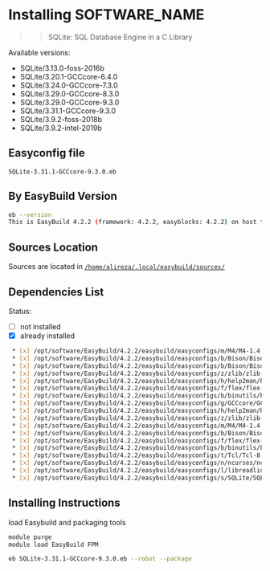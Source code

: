 # Installing SOFTWARE_NAME

>> SQLite: SQL Database Engine in a C Library

Available versions:

* SQLite/3.13.0-foss-2016b
* SQLite/3.20.1-GCCcore-6.4.0
* SQLite/3.24.0-GCCcore-7.3.0
* SQLite/3.29.0-GCCcore-8.3.0
* SQLite/3.29.0-GCCcore-9.3.0
* SQLite/3.31.1-GCCcore-9.3.0
* SQLite/3.9.2-foss-2018b
* SQLite/3.9.2-intel-2019b

## Easyconfig file

`SQLite-3.31.1-GCCcore-9.3.0.eb`

## By EasyBuild Version

```bash
eb --version
This is EasyBuild 4.2.2 (framework: 4.2.2, easyblocks: 4.2.2) on host test1.nhpcc.iut.
```

## Sources Location

Sources are located in [`/home/alireza/.local/easybuild/sources/`](sftp://alireza@172.16.189.18/home/alireza/.local/easybuild)

## Dependencies List

Status:

* [ ] not installed
* [X] already installed

```bash
 * [x] /opt/software/EasyBuild/4.2.2/easybuild/easyconfigs/m/M4/M4-1.4.18.eb (module: M4/1.4.18)
 * [x] /opt/software/EasyBuild/4.2.2/easybuild/easyconfigs/b/Bison/Bison-3.5.3.eb (module: Bison/3.5.3)
 * [x] /opt/software/EasyBuild/4.2.2/easybuild/easyconfigs/b/Bison/Bison-3.3.2.eb (module: Bison/3.3.2)
 * [x] /opt/software/EasyBuild/4.2.2/easybuild/easyconfigs/z/zlib/zlib-1.2.11.eb (module: zlib/1.2.11)
 * [x] /opt/software/EasyBuild/4.2.2/easybuild/easyconfigs/h/help2man/help2man-1.47.4.eb (module: help2man/1.47.4)
 * [x] /opt/software/EasyBuild/4.2.2/easybuild/easyconfigs/f/flex/flex-2.6.4.eb (module: flex/2.6.4)
 * [x] /opt/software/EasyBuild/4.2.2/easybuild/easyconfigs/b/binutils/binutils-2.34.eb (module: binutils/2.34)
 * [x] /opt/software/EasyBuild/4.2.2/easybuild/easyconfigs/g/GCCcore/GCCcore-9.3.0.eb (module: GCCcore/9.3.0)
 * [x] /opt/software/EasyBuild/4.2.2/easybuild/easyconfigs/h/help2man/help2man-1.47.12-GCCcore-9.3.0.eb (module: help2man/1.47.12-GCCcore-9.3.0)
 * [x] /opt/software/EasyBuild/4.2.2/easybuild/easyconfigs/z/zlib/zlib-1.2.11-GCCcore-9.3.0.eb (module: zlib/1.2.11-GCCcore-9.3.0)
 * [x] /opt/software/EasyBuild/4.2.2/easybuild/easyconfigs/m/M4/M4-1.4.18-GCCcore-9.3.0.eb (module: M4/1.4.18-GCCcore-9.3.0)
 * [x] /opt/software/EasyBuild/4.2.2/easybuild/easyconfigs/b/Bison/Bison-3.5.3-GCCcore-9.3.0.eb (module: Bison/3.5.3-GCCcore-9.3.0)
 * [x] /opt/software/EasyBuild/4.2.2/easybuild/easyconfigs/f/flex/flex-2.6.4-GCCcore-9.3.0.eb (module: flex/2.6.4-GCCcore-9.3.0)
 * [x] /opt/software/EasyBuild/4.2.2/easybuild/easyconfigs/b/binutils/binutils-2.34-GCCcore-9.3.0.eb (module: binutils/2.34-GCCcore-9.3.0)
 * [x] /opt/software/EasyBuild/4.2.2/easybuild/easyconfigs/t/Tcl/Tcl-8.6.10-GCCcore-9.3.0.eb (module: Tcl/8.6.10-GCCcore-9.3.0)
 * [x] /opt/software/EasyBuild/4.2.2/easybuild/easyconfigs/n/ncurses/ncurses-6.2-GCCcore-9.3.0.eb (module: ncurses/6.2-GCCcore-9.3.0)
 * [x] /opt/software/EasyBuild/4.2.2/easybuild/easyconfigs/l/libreadline/libreadline-8.0-GCCcore-9.3.0.eb (module: libreadline/8.0-GCCcore-9.3.0)
 * [x] /opt/software/EasyBuild/4.2.2/easybuild/easyconfigs/s/SQLite/SQLite-3.31.1-GCCcore-9.3.0.eb (module: SQLite/3.31.1-GCCcore-9.3.0)
```

## Installing Instructions

load Easybuild and packaging tools

```bash
module purge
module load EasyBuild FPM

eb SQLite-3.31.1-GCCcore-9.3.0.eb --robot --package
```
